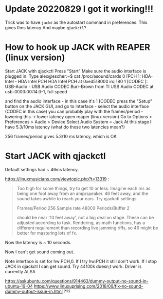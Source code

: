 # Update 20220829 I got it working!!!

Trick was to have `jackd` as the autostart command in preferences. This gives 0ms latency
And maybe `qjackctl`?

# How to hook up JACK with REAPER (linux version)

Start JACK with 
qjackctl 
Press "Start"
Make sure the audio interface is plugged in. Type 
alex@escher:~$ cat /proc/asound/cards
 0 [PCH            ]: HDA-Intel - HDA Intel PCH
                      HDA Intel PCH at 0xed518000 irq 180
 1 [CODEC          ]: USB-Audio - USB Audio CODEC
                      Burr-Brown from TI USB Audio CODEC at usb-0000:00:14.0-1, full speed

and find the audio interface - in this case it's 1 [CODEC
press the "Setup" button on the JACK GUI, and go to Interface - select the audio interface (CODEC in this case)
you can probably play with the frames/period - lowering this -> lower latency
open reaper (linux version)
Go to Options > Preferences > Audio > Device
Select Audio System = Jack
At this stage I have 5.3/10ms latency (what do these two latencies mean?)

256 frames/period gives 5.3/10 ms latency, which is OK

# Start JACK with qjackctl

Default settings had ~ 46ms latency. 

https://linuxmusicians.com/viewtopic.php?t=13319 :

> Too high for some things, try to get 10 or less. Imagine each ms as being one foot away from an amp/speaker. 46 feet away, and the sound takes awhile to reach your ears. Try qjackctl settings
> 
> Frames/Period 256
> Sample rate 48000
> Periods/Buffer 2
> 
> should be near '10 feet away', not a big deal on stage. These can be adjusted according to task. Rendering, as math functions, has a different requirement than recording live jamming riffs, so 46 might be better for mastering lots of fx.

Now the latency is ~ 10 seconds.

Now I can't get sound coming out.

Note interface is set for hw:PCH,0. If I try hw:PCH it still don't work. If I stop JACK in qjackctl I can get sound. Try 44100k doesn;t work. Driver is currently ALSA

https://askubuntu.com/questions/914463/dummy-output-no-sound-in-ubuntu-16-04
https://www.linuxuprising.com/2018/06/fix-no-sound-dummy-output-issue-in.html
???
